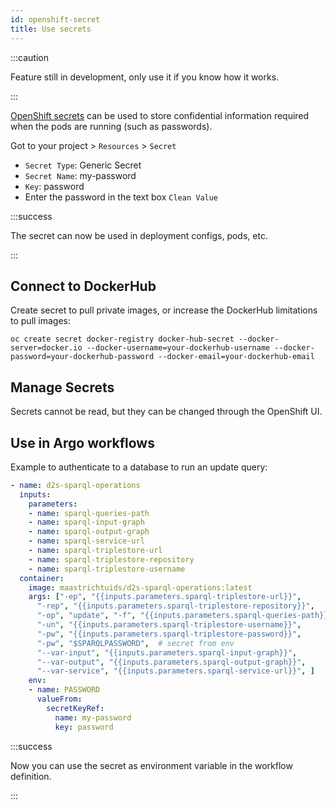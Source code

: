```yaml
---
id: openshift-secret
title: Use secrets
---
```


:::caution

Feature still in development, only use it if you know how it works.

:::

[OpenShift secrets](https://docs.openshift.com/enterprise/3.1/dev_guide/secrets.html) can be used to store confidential information required when the pods are running (such as passwords).

Got to your project > `Resources` > `Secret`

* `Secret Type`: Generic Secret
* `Secret Name`: my-password
* `Key`: password
* Enter the password in the text box `Clean Value`

:::success

The secret can now be used in deployment configs, pods, etc. 

:::

## Connect to DockerHub

Create secret to pull private images, or increase the DockerHub limitations to pull images:

```shell
oc create secret docker-registry docker-hub-secret --docker-server=docker.io --docker-username=your-dockerhub-username --docker-password=your-dockerhub-password --docker-email=your-dockerhub-email
```

## Manage Secrets

Secrets cannot be read, but they can be changed through the OpenShift UI.

## Use in Argo workflows

Example to authenticate to a database to run an update query:

```yaml
- name: d2s-sparql-operations
  inputs:
    parameters:
    - name: sparql-queries-path
    - name: sparql-input-graph
    - name: sparql-output-graph
    - name: sparql-service-url
    - name: sparql-triplestore-url
    - name: sparql-triplestore-repository
    - name: sparql-triplestore-username
  container:
    image: maastrichtuids/d2s-sparql-operations:latest
    args: ["-ep", "{{inputs.parameters.sparql-triplestore-url}}", 
      "-rep", "{{inputs.parameters.sparql-triplestore-repository}}", 
      "-op", "update", "-f", "{{inputs.parameters.sparql-queries-path}}",
      "-un", "{{inputs.parameters.sparql-triplestore-username}}", 
      "-pw", "{{inputs.parameters.sparql-triplestore-password}}",
      "-pw", "$SPARQLPASSWORD",  # secret from env
      "--var-input", "{{inputs.parameters.sparql-input-graph}}",
      "--var-output", "{{inputs.parameters.sparql-output-graph}}", 
      "--var-service", "{{inputs.parameters.sparql-service-url}}", ]
    env:
    - name: PASSWORD
      valueFrom:
        secretKeyRef:
          name: my-password
          key: password
```

:::success

Now you can use the secret as environment variable in the workflow definition.

:::